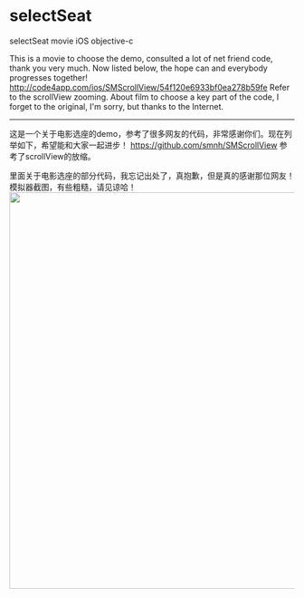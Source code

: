 # selectSeat
selectSeat movie iOS objective-c

  This is a movie to choose the demo, consulted a lot of net friend code, thank you very much.
Now listed below, the hope can and everybody progresses together!
  http://code4app.com/ios/SMScrollView/54f120e6933bf0ea278b59fe Refer to the scrollView zooming.
  About film to choose a key part of the code, I forget to the original, I'm sorry, but thanks to the Internet.
_________________________________________________
  这是一个关于电影选座的demo，参考了很多网友的代码，非常感谢你们。现在列举如下，希望能和大家一起进步！
https://github.com/smnh/SMScrollView 参考了scrollView的放缩。

  里面关于电影选座的部分代码，我忘记出处了，真抱歉，但是真的感谢那位网友！
  模拟器截图，有些粗糙，请见谅哈！
<br>
<img height="700" src="https://github.com/mrhyh/selectSeat/blob/master/movieSeatSelect.gif" />
<br>


